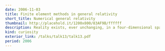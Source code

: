 ```yaml
---
date: 2006-11-03
title: Finite element methods in general relativity
short_title: Numerical general relativity
thumbnail: http://placehold.it/1200x800/83AF9B/ffffff
description: Reality exists, ever unchanging, in a four-dimensional spacetime.
kind: curiosity
exterior_link: /talks/talk13/talk13.pdf
period: 2006
---
```

